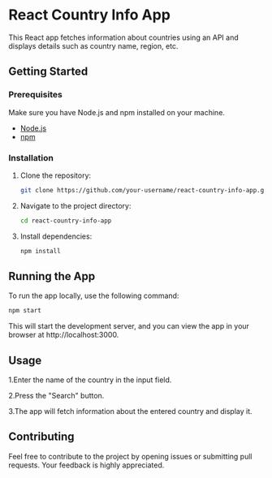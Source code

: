 # React Country Info App

This React app fetches information about countries using an API and displays details such as country name, region, etc.

## Getting Started

### Prerequisites

Make sure you have Node.js and npm installed on your machine.

- [Node.js](https://nodejs.org/)
- [npm](https://www.npmjs.com/)

### Installation

1. Clone the repository:

    ```bash
    git clone https://github.com/your-username/react-country-info-app.git
    ```

2. Navigate to the project directory:

    ```bash
    cd react-country-info-app
    ```

3. Install dependencies:

    ```bash
    npm install
    ```

## Running the App

To run the app locally, use the following command:

```bash
npm start
```
This will start the development server, and you can view the app in your browser at http://localhost:3000.

## Usage

1.Enter the name of the country in the input field.

2.Press the "Search" button.

3.The app will fetch information about the entered country and display it.

## Contributing

Feel free to contribute to the project by opening issues or submitting pull requests. Your feedback is highly appreciated.

